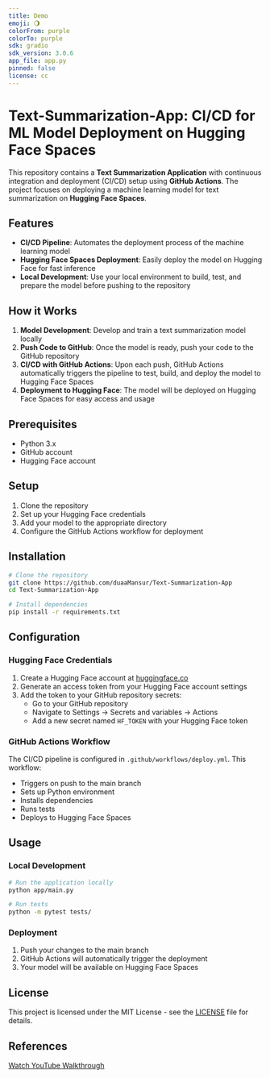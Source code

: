 ```yaml
---
title: Demo
emoji: 🌖
colorFrom: purple
colorTo: purple
sdk: gradio
sdk_version: 3.0.6
app_file: app.py
pinned: false
license: cc
---
```



# Text-Summarization-App: CI/CD for ML Model Deployment on Hugging Face Spaces

This repository contains a **Text Summarization Application** with continuous integration and deployment (CI/CD) setup using **GitHub Actions**. The project focuses on deploying a machine learning model for text summarization on **Hugging Face Spaces**.

## Features

- **CI/CD Pipeline**: Automates the deployment process of the machine learning model
- **Hugging Face Spaces Deployment**: Easily deploy the model on Hugging Face for fast inference
- **Local Development**: Use your local environment to build, test, and prepare the model before pushing to the repository

## How it Works

1. **Model Development**: Develop and train a text summarization model locally
2. **Push Code to GitHub**: Once the model is ready, push your code to the GitHub repository
3. **CI/CD with GitHub Actions**: Upon each push, GitHub Actions automatically triggers the pipeline to test, build, and deploy the model to Hugging Face Spaces
4. **Deployment to Hugging Face**: The model will be deployed on Hugging Face Spaces for easy access and usage

## Prerequisites

- Python 3.x
- GitHub account
- Hugging Face account

## Setup

1. Clone the repository
2. Set up your Hugging Face credentials
3. Add your model to the appropriate directory
4. Configure the GitHub Actions workflow for deployment

## Installation

```bash
# Clone the repository
git clone https://github.com/duaaMansur/Text-Summarization-App
cd Text-Summarization-App

# Install dependencies
pip install -r requirements.txt
```

## Configuration

### Hugging Face Credentials

1. Create a Hugging Face account at [huggingface.co](https://huggingface.co)
2. Generate an access token from your Hugging Face account settings
3. Add the token to your GitHub repository secrets:
   - Go to your GitHub repository
   - Navigate to Settings → Secrets and variables → Actions
   - Add a new secret named `HF_TOKEN` with your Hugging Face token

### GitHub Actions Workflow

The CI/CD pipeline is configured in `.github/workflows/deploy.yml`. This workflow:
- Triggers on push to the main branch
- Sets up Python environment
- Installs dependencies
- Runs tests
- Deploys to Hugging Face Spaces


## Usage

### Local Development

```bash
# Run the application locally
python app/main.py

# Run tests
python -m pytest tests/
```

### Deployment

1. Push your changes to the main branch
2. GitHub Actions will automatically trigger the deployment
3. Your model will be available on Hugging Face Spaces


## License

This project is licensed under the MIT License - see the [LICENSE](LICENSE) file for details.

## References

[Watch YouTube Walkthrough](https://youtu.be/VYSGjUa5sc4)
